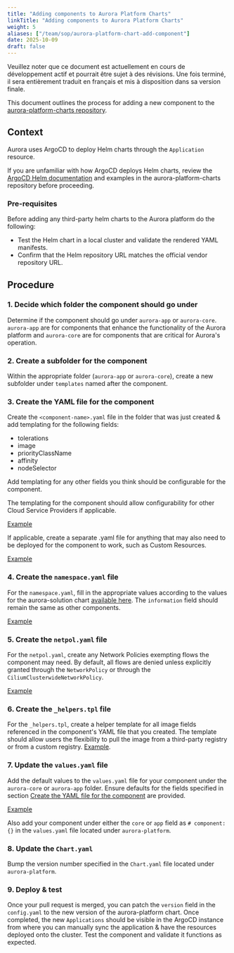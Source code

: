 ```yaml
---
title: "Adding components to Aurora Platform Charts"
linkTitle: "Adding components to Aurora Platform Charts"
weight: 5
aliases: ["/team/sop/aurora-platform-chart-add-component"]
date: 2025-10-09
draft: false
---
```


<gcds-alert alert-role="danger" container="full" heading="Avis de traduction" hide-close-btn="true" hide-role-icon="false" is-fixed="false" class="hydrated mb-400">
<gcds-text>Veuillez noter que ce document est actuellement en cours de développement actif et pourrait être sujet à des révisions. Une fois terminé, il sera entièrement traduit en français et mis à disposition dans sa version finale.</gcds-text>
</gcds-alert>

This document outlines the process for adding a new component to the [aurora-platform-charts repository](https://github.com/gccloudone-aurora/aurora-platform-charts).

## Context

Aurora uses ArgoCD to deploy Helm charts through the `Application` resource.  

If you are unfamiliar with how ArgoCD deploys Helm charts, review the [ArgoCD Helm documentation](https://argo-cd.readthedocs.io/en/stable/user-guide/helm/) and examples in the aurora-platform-charts repository before proceeding.

### Pre-requisites

Before adding any third-party helm charts to the Aurora platform do the following:

* Test the Helm chart in a local cluster and validate the rendered YAML manifests.
* Confirm that the Helm repository URL matches the official vendor repository URL.

## Procedure

### 1. Decide which folder the component should go under

Determine if the component should go under `aurora-app` or `aurora-core`. `aurora-app` are for components that enhance the functionality of the Aurora platform and `aurora-core` are for components that are critical for Aurora's operation.

### 2. Create a subfolder for the component

Within the appropriate folder (`aurora-app` or `aurora-core`), create a new subfolder under `templates` named after the component.

### 3. Create the YAML file for the component

Create the `<component-name>.yaml` file in the folder that was just created & add templating for the following fields:

* tolerations
* image
* priorityClassName
* affinity
* nodeSelector

Add templating for any other fields you think should be configurable for the component.

The templating for the component should allow configurability for other Cloud Service Providers if applicable.

[Example](https://github.com/gccloudone-aurora/aurora-platform-charts/blob/main/stable/aurora-platform/charts/aurora-core/templates/cert-manager/cert-manager.yaml)

If applicable, create a separate .yaml file for anything that may also need to be deployed for the component to work, such as Custom Resources.

[Example](https://github.com/gccloudone-aurora/aurora-platform-charts/blob/main/stable/aurora-platform/charts/aurora-core/templates/cert-manager/issuers.yaml)

### 4. Create the `namespace.yaml` file

For the `namespace.yaml`, fill in the appropriate values according to the values for the aurora-solution chart [available here](https://github.com/gccloudone-aurora/aurora-platform-charts/blob/main/stable/aurora-solution/values.yaml). The `information` field should remain the same as other components.

[Example](https://github.com/gccloudone-aurora/aurora-platform-charts/blob/main/stable/aurora-platform/charts/aurora-app/templates/argo-workflow/namespace.yaml)

### 5. Create the `netpol.yaml` file

For the `netpol.yaml`, create any Network Policies exempting flows the component may need. By default, all flows are denied unless explicitly granted through the `NetworkPolicy` or through the `CiliumClusterwideNetworkPolicy`.

[Example](https://github.com/gccloudone-aurora/aurora-platform-charts/blob/main/stable/aurora-platform/charts/aurora-core/templates/falco/netpol.yaml)

### 6. Create the `_helpers.tpl` file

For the `_helpers.tpl`, create a helper template for all image fields referenced in the component's YAML file that you created. The template should allow users the flexibility to pull the image from a third-party registry or from a custom registry. [Example](https://github.com/gccloudone-aurora/aurora-platform-charts/blob/main/stable/aurora-platform/charts/aurora-app/templates/argo-workflow/_helpers.tpl).

### 7. Update the `values.yaml` file

Add the default values to the `values.yaml` file for your component under the `aurora-core` or `aurora-app` folder. Ensure defaults for the fields specified in section [Create the YAML file for the component](#create-the-yaml-file-for-the-component) are provided.

[Example](https://github.com/gccloudone-aurora/aurora-platform-charts/blob/main/stable/aurora-platform/charts/aurora-core/values.yaml#L342)

Also add your component under either the `core` or `app` field as `# component: {}` in the `values.yaml` file located under `aurora-platform`.

### 8. Update the `Chart.yaml`

Bump the version number specified in the `Chart.yaml` file located under `aurora-platform`.

### 9. Deploy & test

Once your pull request is merged, you can patch the `version` field in the `config.yaml` to the new version of the aurora-platform chart. Once completed, the new `Applications` should be visible in the ArgoCD instance from where you can manually sync the application & have the resources deployed onto the cluster. Test the component and validate it functions as expected.
